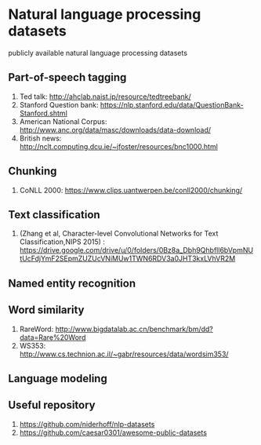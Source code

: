 # Natural language processing datasets
publicly available natural language processing datasets 

## Part-of-speech tagging 
1. Ted talk: http://ahclab.naist.jp/resource/tedtreebank/ 
2. Stanford Question bank: https://nlp.stanford.edu/data/QuestionBank-Stanford.shtml 
3. American National Corpus: http://www.anc.org/data/masc/downloads/data-download/ 
4. British news: http://nclt.computing.dcu.ie/~jfoster/resources/bnc1000.html 

## Chunking
1. CoNLL 2000: https://www.clips.uantwerpen.be/conll2000/chunking/

## Text classification
1. (Zhang et al, Character-level Convolutional Networks for Text Classification,NIPS 2015) : https://drive.google.com/drive/u/0/folders/0Bz8a_Dbh9Qhbfll6bVpmNUtUcFdjYmF2SEpmZUZUcVNiMUw1TWN6RDV3a0JHT3kxLVhVR2M

## Named entity recognition

## Word similarity
1. RareWord: http://www.bigdatalab.ac.cn/benchmark/bm/dd?data=Rare%20Word
2. WS353: http://www.cs.technion.ac.il/~gabr/resources/data/wordsim353/

## Language modeling

## Useful repository
1. https://github.com/niderhoff/nlp-datasets
2. https://github.com/caesar0301/awesome-public-datasets
